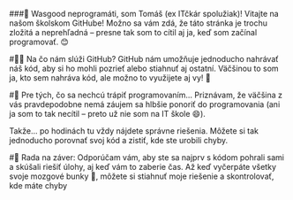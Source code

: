 ###👋 Wasgood neprogramáti, som Tomáš (ex ITčkár spolužiak)!
Vitajte na našom školskom GitHube! Možno sa vám zdá, že táto stránka je trochu zložitá a neprehľadná – presne tak som to cítil aj ja, keď som začínal programovať. 😊

#🧑‍💻 Na čo nám slúži GitHub?
GitHub nám umožňuje jednoducho nahrávať náš kód, aby si ho mohli pozrieť alebo stiahnuť aj ostatní. Väčšinou to som ja, kto sem nahráva kód, ale možno to využijete aj vy! 🙌

#📌 Pre tých, čo sa nechcú trápiť programovaním...
Priznávam, že väčšina z vás pravdepodobne nemá záujem sa hlbšie ponoriť do programovania (ani ja som to tak necítil – preto už nie som na IT škole 😄).

Takže... po hodinách tu vždy nájdete správne riešenia. Môžete si tak jednoducho porovnať svoj kód a zistiť, kde ste urobili chyby.

#🤔 Rada na záver:
Odporúčam vám, aby ste sa najprv s kódom pohrali sami a skúšali riešiť úlohy, aj keď vám to zaberie čas. Až keď vyčerpáte všetky svoje mozgové bunky 🧠, môžete si stiahnuť moje riešenie a skontrolovať, kde máte chyby
